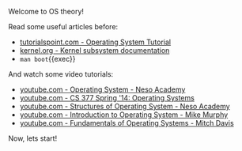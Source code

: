 Welcome to OS theory!

Read some useful articles before:

- [tutorialspoint.com - Operating System Tutorial](https://www.tutorialspoint.com/operating_system/index.htm)
- [kernel.org - Kernel subsystem documentation](https://docs.kernel.org/subsystem-apis.html)
- `man boot`{{exec}}

And watch some video tutorials:

- [youtube.com - Operating System - Neso Academy](https://www.youtube.com/playlist?list=PLBlnK6fEyqRiVhbXDGLXDk_OQAeuVcp2O)
- [youtube.com - CS 377 Spring '14: Operating Systems](https://www.youtube.com/playlist?list=PLacuG5pysFbDQU8kKxbUh4K5c1iL5_k7k)
- [youtube.com - Structures of Operating System - Neso Academy](https://www.youtube.com/playlist?list=PLBlnK6fEyqRgRF-FUWec-0w4yWCurLy1t)
- [youtube.com - Introduction to Operating System - Mike Murphy](https://www.youtube.com/watch?v=dOiA2nNJpc0)
- [youtube.com - Fundamentals of Operating Systems - Mitch Davis](https://www.youtube.com/playlist?list=PLW1yb8L3S1ngGmtKlI5XYcTNQQ1r3xZvq)

Now, lets start!
